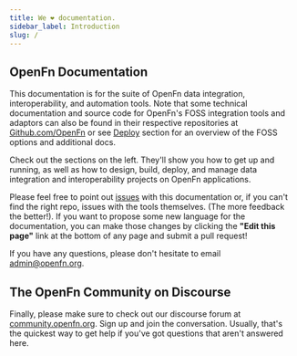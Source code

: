 ```yaml
---
title: We ❤️ documentation.
sidebar_label: Introduction
slug: /
---
```


## OpenFn Documentation

This documentation is for the suite of OpenFn data integration,
interoperability, and automation tools. Note that some technical documentation
and source code for OpenFn's FOSS integration tools and adaptors can also be
found in their respective repositories at
[Github.com/OpenFn](https://github.com/openfn) or see [Deploy](https://docs.openfn.org/documentation/deploy/options) 
section for an overview of the FOSS options and additional docs.

Check out the sections on the left. They'll show you how to get up and running,
as well as how to design, build, deploy, and manage data integration and
interoperability projects on OpenFn applications.

Please feel free to point out [issues](https://github.com/openfn/docs/issues)
with this documentation or, if you can't find the right repo, issues with the
tools themselves. (The more feedback the better!). If you want to propose some
new language for the documentation, you can make those changes by clicking the
**"Edit this page"** link at the bottom of any page and submit a pull request!

If you have any questions, please don't hesitate to email
[admin@openfn.org](mailto:admin@openfn.org).

## The OpenFn Community on Discourse

Finally, please make sure to check out our discourse forum at
[community.openfn.org](https://community.openfn.org). Sign up and join the
conversation. Usually, that's the quickest way to get help if you've got
questions that aren't answered here.
